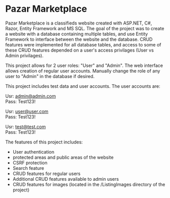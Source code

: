 # Pazar Marketplace

Pazar Marketplace is a classifieds website created with ASP.NET, C#, Razor, Entity Framework and MS SQL. The goal of the project was to create a website with a database containing multiple tables, and use Entity Framework to interface between the website and the database. CRUD features were implemented for all database tables, and access to some of these CRUD features depended on a user's access privilages (User vs Admin privilages).

This project allows for 2 user roles: "User" and "Admin". The web interface allows creation of regular user accounts. Manually change the role of any user to "Admin" in the database if desired. 

This project includes test data and user accounts. The user accounts are:


Usr: admin@admin.com </br>
Pass: Test123!

Usr: user@user.com </br>
Pass: Test123!

Usr: test@test.com </br>
Pass: Test123!

The features of this project includes: </br>
- User authentication </br>
- protected areas and public areas of the website </br>
- CSRF protection </br>
- Search feature </br>
- CRUD features for regular users </br>
- Additional CRUD features available to admin users </br>
- CRUD features for images (located in the /ListingImages directory of the project) </br>
